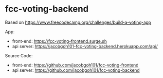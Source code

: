 # fcc-voting-backend

Based on https://www.freecodecamp.org/challenges/build-a-voting-app

App:
* front-end: https://fcc-voting-frontend.surge.sh
* api server: https://jacobgoh101-fcc-voting-backend.herokuapp.com/api/


Source Code: 
* front-end: https://github.com/jacobgoh101/fcc-voting-frontend
* api server: https://github.com/jacobgoh101/fcc-voting-backend
